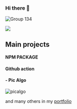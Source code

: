 ### Hi there 👋

![Group 134](https://github.com/pierrickdelrieu/pierrickdelrieu/assets/58939886/e4a19494-8073-4678-9aae-9acfeb68a3aa)


[![](https://img.shields.io/badge/LinkedIn-0077B5?style=for-the-badge&logo=linkedin&logoColor=white)
](https://www.linkedin.com/in/pierrickdelrieu/)



## Main projects

#### NPM PACKAGE

#### Github action

#### - Pic Algo
![picalgo](https://img.shields.io/visual-studio-marketplace/d/pierrickdelrieu.pic-algo)


and many others in my [portfolio](https://www.pierrickdelrieu.com/projects)

<!--

- 🔭 I’m currently working on ...
- 🌱 I’m currently learning ...
- 👯 I’m looking to collaborate on ...
- 🤔 I’m looking for help with ...
- 💬 Ask me about ...
- 📫 How to reach me: ...
- 😄 Pronouns: ...
- ⚡ Fun fact: ...
-->
